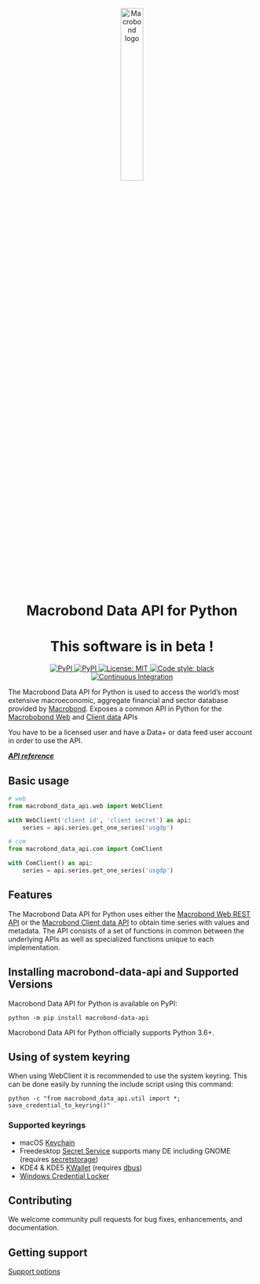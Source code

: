 <div align="center">
    <a href="https://www.macrobond.com/">
        <picture>
          <source media="(prefers-color-scheme: dark)" srcset="https://macrobond.github.io/macrobond-data-api/assets/Macrobond_logo_White.svg">
          <img loading="lazy" aria-roledescription="brand logo" alt="Macrobond logo" src="https://macrobond.github.io/macrobond-data-api/assets/Macrobond_logo_Black.svg" width="30%">
        </picture>
    </a>
</div>

<h1 align="center">Macrobond Data API for Python</h1>

<h1 align="center">This software is in beta !</h1>

<p align="center">
    <a href="https://pypi.org/project/macrobond-data-api/">
        <img alt="PyPI" src="https://img.shields.io/pypi/v/macrobond-data-api">
    </a>
    <a href="https://pypi.org/project/macrobond-data-api/">
        <img alt="PyPI" src="https://img.shields.io/pypi/pyversions/macrobond-data-api.svg">
    </a>
    <a href="https://github.com/macrobond/macrobond-data-api/blob/main/LICENSE">
        <img alt="License: MIT" src="https://black.readthedocs.io/en/stable/_static/license.svg">
    </a>
    <a href="https://github.com/psf/black"><img alt="Code style: black" src="https://img.shields.io/badge/code%20style-black-000000.svg">
    </a>
    <a href="https://github.com/macrobond/macrobond-data-api/actions/workflows/ci.yml">
        <img alt="Continuous Integration" src="https://github.com/macrobond/macrobond-data-api/actions/workflows/ci.yml/badge.svg">
    </a>
    <!--
    <a href="https://github.com/macrobond/macrobond-data-api/actions/workflows/deploying-github-pages.yaml">
        <img alt="Deploy to Github Pages" src="https://github.com/macrobond/macrobond-data-api/actions/workflows/deploying-github-pages.yaml/badge.svg">
    </a>
    <a href="https://github.com/macrobond/macrobond-data-api/actions/workflows/deploying-github-pages.yaml">
        <img alt="Deploy to PyPI" src="https://github.com/macrobond/macrobond-data-api/actions/workflows/python-publish.yml/badge.svg">
    </a>
    -->
</p>


The Macrobond Data API for Python is used to access the world’s most extensive macroeconomic, aggregate financial and sector database provided by [Macrobond](http://www.macrobond.com).
Exposes a common API in Python for the [Macrobobond Web](https://help.macrobond.com/technical-information/the-macrobond-data-web-api-feed/) and [Client data](https://help.macrobond.com/technical-information/the-macrobond-api-for-python/) APIs

You have to be a licensed user and have a Data+ or data feed user account in order to use the API.

[***API reference***](https://macrobond.github.io/macrobond-data-api/)

## Basic usage

```python
# web
from macrobond_data_api.web import WebClient

with WebClient('client id', 'client secret') as api:
    series = api.series.get_one_series('usgdp')

# com
from macrobond_data_api.com import ComClient

with ComClient() as api:
    series = api.series.get_one_series('usgdp')
```

## Features

The Macrobond Data API for Python uses either the [Macrobond Web REST API](https://help.macrobond.com/technical-information/the-macrobond-data-web-api-feed/) or the [Macrobond Client data API](https://help.macrobond.com/technical-information/the-macrobond-api-for-python/) to obtain time series with values and metadata.
The API consists of a set of functions in common between the underlying APIs as well as specialized functions unique to each implementation.

## Installing macrobond-data-api and Supported Versions

Macrobond Data API for Python is available on PyPI:

```console
python -m pip install macrobond-data-api
```

Macrobond Data API for Python officially supports Python 3.6+.

## Using of system keyring

When using WebClient it is recommended to use the system keyring.
This can be done easily by running the include script using this command:

```console
python -c "from macrobond_data_api.util import *; save_credential_to_keyring()"
```

### Supported keyrings

* macOS [Keychain](https://en.wikipedia.org/wiki/Keychain_%28software%29)
* Freedesktop [Secret Service](http://standards.freedesktop.org/secret-service/) supports many DE including GNOME (requires [secretstorage](https://pypi.python.org/pypi/secretstorage))
* KDE4 & KDE5 [KWallet](https://en.wikipedia.org/wiki/KWallet) (requires [dbus](https://pypi.python.org/pypi/dbus-python))
* [Windows Credential Locker](https://docs.microsoft.com/en-us/windows/uwp/security/credential-locker)

## Contributing

We welcome community pull requests for bug fixes, enhancements, and documentation.

## Getting support

[Support options](https://help.macrobond.com/support/)
